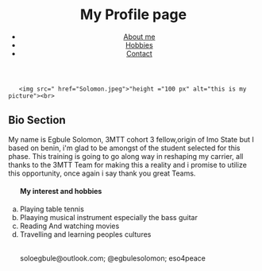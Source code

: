 <!DOCTYPE html>
<html lang="en">
<head>
    <meta charset="UTF-8">
    <title> My profile page</title>
</head>
<body>
     
<header>
      <div class="container">
        <div id="Practice">
          <h1> My Profile page </h1>
        </div>
        <nav>
          <ul>
            <li><a href="#">About me</a></li>
            <li class="current"><a       href="#">Hobbies</a></li>
            <li><a href="#">Contact</a></li>
          </ul>
        </nav>
      </div>
    </header>


       <img src=" href="Solomon.jpeg">"height ="100 px" alt="this is my picture"><br>
       
   <section id="main">
      <div class="container">
        <article id="main-col">
          <h2 class="page-title"> Bio Section </h2>
          <p>
My name is Egbule Solomon, 3MTT cohort 3 fellow,origin of Imo State but I based on benin, i'm glad to be amongst of the student selected for this phase. This training is going to go along way in reshaping my carrier, all thanks to the 3MTT Team for making this a reality and i promise to utilize this opportunity, once again i say thank you great Teams.
   </p>
</section>
   <ol type ="a">
   <h4>My interest and hobbies</h4>
   <li>Playing table tennis</li>
   <li>Plaaying musical instrument especially the bass guitar</li>
   <li>Reading And watching movies</li>
   <li>Travelling and learning peoples cultures</li> <br>

<footer>
      <p>soloegbule@outlook.com; @egbulesolomon; eso4peace</p>
    </footer>

</body>
</html>